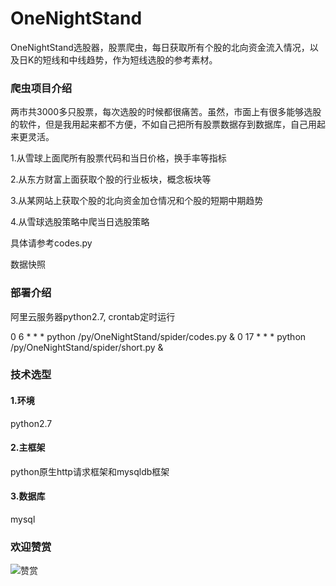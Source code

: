 # OneNightStand
OneNightStand选股器，股票爬虫，每日获取所有个股的北向资金流入情况，以及日K的短线和中线趋势，作为短线选股的参考素材。

### 爬虫项目介绍

两市共3000多只股票，每次选股的时候都很痛苦。虽然，市面上有很多能够选股的软件，但是我用起来都不方便，不如自己把所有股票数据存到数据库，自己用起来更灵活。

1.从雪球上面爬所有股票代码和当日价格，换手率等指标

2.从东方财富上面获取个股的行业板块，概念板块等

3.从某网站上获取个股的北向资金加仓情况和个股的短期中期趋势

4.从雪球选股策略中爬当日选股策略

具体请参考codes.py

数据快照


### 部署介绍

阿里云服务器python2.7, crontab定时运行

0 6 * * * python /py/OneNightStand/spider/codes.py &
0 17 * * * python /py/OneNightStand/spider/short.py &

### 技术选型

#### 1.环境

python2.7

#### 2.主框架

python原生http请求框架和mysqldb框架

#### 3.数据库

mysql

### 欢迎赞赏
![赞赏](https://github.com/zhupanlinch/pay/blob/master/src/main/resources/static/common/%E8%B5%9E%E8%B5%8F%E7%A0%81.png)

